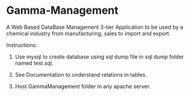 # Gamma-Management
A Web Based DataBase Management 3-tier Application to be used by a chemical industry from manufacturing, sales to import and export.

Instructions:

1. Use mysql to create database using sql dump file in sql dump folder named test.sql.

2. See Documentation to understand relations in tables.

3. Host GammaManagement folder in any apache server.
